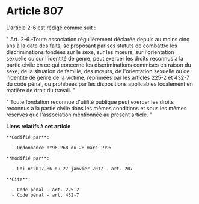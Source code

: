 # Article 807

L'article 2-6 est rédigé comme suit : 

" Art. 2-6.-Toute association régulièrement déclarée depuis au moins cinq ans à la date des faits, se proposant par ses
statuts de combattre les discriminations fondées sur le sexe, sur les mœurs, sur l'orientation sexuelle ou sur l'identité de
genre, peut exercer les droits reconnus à la partie civile en ce qui concerne les discriminations commises en raison du sexe,
de la situation de famille, des mœurs, de l'orientation sexuelle ou de l'identité de genre de la victime, réprimées par les
articles 225-2 et 432-7 du code pénal, ou prohibées par les dispositions applicables localement en matière de droit du
travail. "

" Toute fondation reconnue d'utilité publique peut exercer les droits reconnus à la partie civile dans les mêmes conditions
et sous les mêmes réserves que l'association mentionnée au présent article. "

**Liens relatifs à cet article**

	**Codifié par**:

	  - Ordonnance n°96-268 du 28 mars 1996

	**Modifié par**:

	  - Loi n°2017-86 du 27 janvier 2017 - art. 207

	**Cite**:

	  - Code pénal - art. 225-2
	  - Code pénal - art. 432-7
